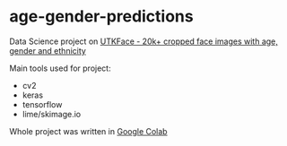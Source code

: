 # age-gender-predictions
Data Science project on <a href="https://www.kaggle.com/datasets/jangedoo/utkface-new">UTKFace - 20k+ cropped face images with age, gender and ethnicity</a>

Main tools used for project:
- cv2
- keras
- tensorflow 
- lime/skimage.io


Whole project was written in <a href="https://colab.research.google.com/">Google Colab</a>
